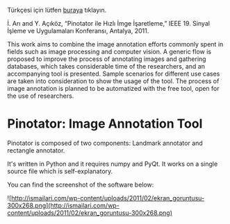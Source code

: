 Türkçesi için lütfen [buraya](http://ismailari.com/wp-content/uploads/2011/09/Ari-Acikoz-2011-Pinotator-ile-Hizli-Imge-Isaretleme.pdf) tıklayın.

İ. Arı and Y. Açıköz, “Pinotator ile Hızlı İmge İşaretleme,” IEEE 19. Sinyal İşleme ve Uygulamaları Konferansı, Antalya, 2011.

This work aims to combine the image annotation efforts commonly spent in fields such as image processing and computer vision. A generic flow is proposed to improve the process of annotating images and gathering databases, which takes considerable time of the researchers, and an accompanying tool is presented. Sample scenarios for different use cases are taken into consideration to show the usage of the tool. The process of image annotation is planned to be automatized with the free tool, open for the use of researchers.


# Pinotator: Image Annotation Tool #

Pinotator is composed of two components: Landmark annotator and rectangle annotator.

It's written in Python and it requires numpy and PyQt. It works on a single source file which is self-explanatory.

You can find the screenshot of the software below:

![http://ismailari.com/wp-content/uploads/2011/02/ekran_goruntusu-300x268.png](http://ismailari.com/wp-content/uploads/2011/02/ekran_goruntusu-300x268.png)